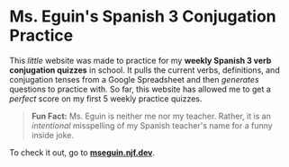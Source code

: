 # Ms. Eguin's Spanish 3 Conjugation Practice

This _little_ website was made to practice for my **weekly Spanish 3 verb conjugation quizzes** in school. It pulls the current verbs, definitions, and conjugation tenses from a Google Spreadsheet and then _generates_ questions to practice with. So far, this website has allowed me to get a _perfect_ score on my first 5 weekly practice quizzes.

> **Fun Fact:** Ms. Eguin is neither me nor my teacher. Rather, it is an _intentional_ misspelling of my Spanish teacher's name for a funny inside joke.

To check it out, go to [**mseguin.njf.dev**](https://mseguin.njf.dev).
